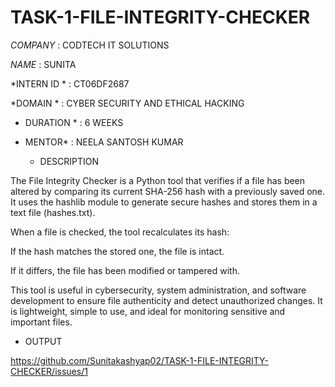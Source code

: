 # TASK-1-FILE-INTEGRITY-CHECKER

*COMPANY*  :   CODTECH IT SOLUTIONS

*NAME* :   SUNITA

*INTERN ID * :  CT06DF2687

*DOMAIN *  :  CYBER SECURITY AND ETHICAL HACKING

* DURATION *  : 6 WEEKS

* MENTOR* :   NEELA SANTOSH KUMAR

  * DESCRIPTION

The File Integrity Checker is a Python tool that verifies if a file has been altered by comparing its current SHA-256 hash with a previously saved one. It uses the hashlib module to generate secure hashes and stores them in a text file (hashes.txt).

When a file is checked, the tool recalculates its hash:

If the hash matches the stored one, the file is intact.

If it differs, the file has been modified or tampered with.


This tool is useful in cybersecurity, system administration, and software development to ensure file authenticity and detect unauthorized changes. It is lightweight, simple to use, and ideal for monitoring sensitive and important files.

* OUTPUT

https://github.com/Sunitakashyap02/TASK-1-FILE-INTEGRITY-CHECKER/issues/1
 
